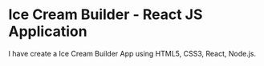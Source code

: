 # Ice Cream Builder - React JS Application

I have create a Ice Cream Builder App using HTML5, CSS3, React, Node.js.

